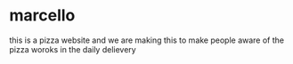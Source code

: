 # marcello
this is a pizza website and we are making this to make people aware of the pizza woroks in the daily delievery
